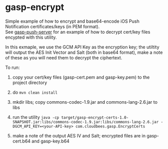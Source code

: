 gasp-encrypt
============

Simple example of how to encrypt and base64-encode iOS Push Notification certificates/keys (in PEM format).  
See [gasp-push-server](https://github.com/mqprichard/gasp-push-server) for an example of how to decrypt cert/key files encypted with this utility. 

In this exmaple, we use the GCM API Key as the encryption key; the utiltity will output the AES Init Vector and Salt (both in base64 format), make a note of these as you will need them to decrypt the ciphertext.

To run:
1. copy your cert/key files (gasp-cert.pem and gasp-key.pem) to the project directory 

2. do `mvn clean install`

3. mkdir libs; copy commons-codec-1.9.jar and commons-lang-2.6.jar to libs

4. run the utility
`java -cp target/gasp-encrypt-certs-1.0-SNAPSHOT.jar:libs/commons-codec-1.9.jar:libs/commons-lang-2.6.jar -DGCM_API_KEY=<your-API-key> com.cloudbees.gasp.EncryptCerts`

5. make a note of the output AES IV and Salt; encrypted files are in gasp-cert.b64 and gasp-key.b64
